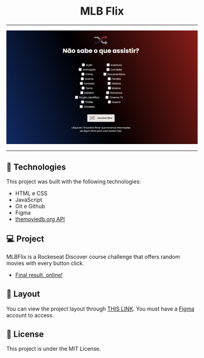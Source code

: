 <h1 align="center">MLB Flix</h1>

---

![MLB Flix](.github/MLBFlix.png)

---

## 🚀 Technologies

This project was built with the following technologies:

- HTML e CSS
- JavaScript
- Git e Github
- Figma
- [themoviedb.org API](https://developer.themoviedb.org/docs/getting-started)

## 💻 Project

MLBFlix is a Rockeseat Discover course challenge that offers random movies with every button click.

- [Final result, online!](https://mlbflix.vercel.app/)

## 🔖 Layout

You can view the project layout through [THIS LINK](https://www.figma.com/community/file/1241111569594636891). You must have a [Figma](https://figma.com) account to access.

## :memo: License

This project is under the MIT License.
